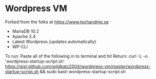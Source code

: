 # Wordpress VM
Forked from the folks at https://www.techandme.se

- MariaDB 10.2
- Apache 2.4
- Latest Wordpress (updates automatically)
- WP-CLI

To run:
Paste all of the following in to terminal and hit Return: curl -L -o 'wordpress-startup-script.sh' https://gist.github.com/wildkatz2004/wordpress-vm/master/wordpress-startup-script.sh && sudo bash wordpress-startup-script.sh

